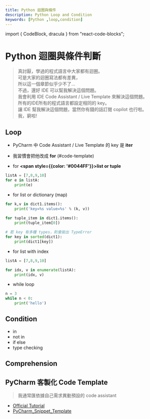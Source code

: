 ```yaml
---
title: Python 迴圈與條件 
description: Python Loop and Condition
keywords: [Python ,loop,condition]
---
```

import { CodeBlock, dracula  } from "react-code-blocks";

# Python 迴圈與條件判斷
> 真討厭，學過的程式語言中大家都有迴圈。  
> 可是大家的迴圈寫法都有差異，  
> 所以這一個章節似乎少不了...   
> 不過，還好 IDE 可以幫我解決這個問題。  
> 我會利用 IDE Code Assistant / Live Template 來解決這個問題。  
> 所有的IDE所有的程式語言都設定相同的 key。  
> 讓 IDE 幫我解決這個問題，當然你有錢的話訂閱 copilot 也行啦。  
> 我，窮啦!  

## Loop
* PyCharm 中 Code Assistant / Live Template 的 key 是 __iter__ 
* 我習慣會把他改成 __for__ (#code-template)  

* for __<span style={{color: '#0044FF'}}>list or tuple</span>__ 

```python
listA = [7,8,9,10]
for e in listA:
    print(e)
```

* for list or dictionary (map)

```python
for k,v in dict1.items():
    print('key=%s value=%s' % (k, v))
    
for tuple_item in dict1.items():
    print(tuple_item[0])

# 若 key 有多種 types，則會拋出 TypeError
for key in sorted(dict1):
    print(dict1[key])   
```

* for list with index


```python
listA = [7,8,9,10]

for idx, v in enumerate(listA):
    print(idx, v)
```


* while loop

```python
n = 3
while n < 0:
    print('hello')
```

## Condition

* in 
* not in 
* if else
* type checking


## Comprehension

  

## PyCharm 客製化 Code Template <span id="code-template"></span>
> 我通常匯依據自己需求異動預設的 code assistant 
* [Official Tutorial](https://docs.python.org/3.12/reference/datamodel.html#objects-values-and-types)
* [PyCharm_Snippet_Template](./PyCharm_Snippet_Template) 





 